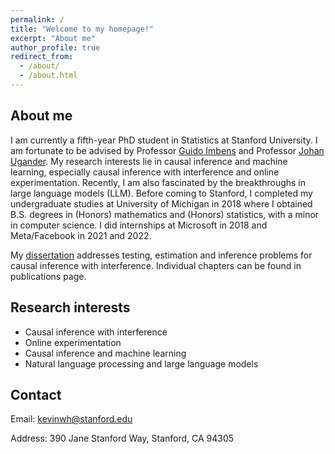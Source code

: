 ```yaml
---
permalink: /
title: "Welcome to my homepage!"
excerpt: "About me"
author_profile: true
redirect_from: 
  - /about/
  - /about.html
---
```


About me
------
I am currently a fifth-year PhD student in Statistics at Stanford University. I am fortunate to be advised by Professor [Guido Imbens](https://gsb-faculty.stanford.edu/guido-w-imbens/) and Professor [Johan Ugander](http://web.stanford.edu/~jugander/). My research interests lie in causal inference and machine learning, especially causal inference with interference and online experimentation. Recently, I am also fascinated by the breakthroughs in large language models (LLM). Before coming to Stanford, I completed my undergraduate studies at University of Michigan in 2018 where I obtained B.S. degrees in (Honors) mathematics and (Honors) statistics, with a minor in computer science.  I did internships at Microsoft in 2018 and Meta/Facebook in 2021 and 2022.

My [dissertation](http://kevinwhan.github.io/files/Kevin_Han_Thesis.pdf) addresses testing, estimation and inference problems for causal inference with interference. Individual chapters can be found in publications page.

Research interests
------
- Causal inference with interference
- Online experimentation
- Causal inference and machine learning
- Natural language processing and large language models

Contact
------
Email: kevinwh@stanford.edu

Address: 390 Jane Stanford Way, Stanford, CA 94305